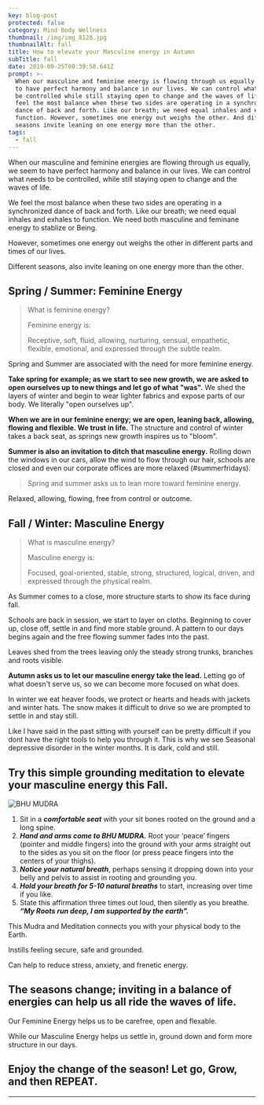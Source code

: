 ```yaml
---
key: blog-post
protected: false
category: Mind Body Wellness
thumbnail: /img/img_8128.jpg
thumbnailAlt: fall
title: How to elevate your Masculine energy in Autumn
subTitle: fall
date: 2019-09-25T00:39:58.641Z
prompt: >-
  When our masculine and feminine energy is flowing through us equally we seem
  to have perfect harmony and balance in our lives. We can control what needs to
  be controlled while still staying open to change and the waves of life. We
  feel the most balance when these two sides are operating in a synchronized
  dance of back and forth. Like our breath; we need equal inhales and exhales to
  function. However, sometimes one energy out weighs the other. And different
  seasons invite leaning on one energy more than the other. 
tags:
  - fall
---
```

When our masculine and feminine energies are flowing through us equally, we seem to have perfect harmony and balance in our lives. We can control what needs to be controlled, while still staying open to change and the waves of life. 

We feel the most balance when these two sides are operating in a synchronized dance of back and forth. Like our breath; we need equal inhales and exhales to function. We need both masculine and feminane energy to stablize or Being.

However, sometimes one energy out weighs the other in different parts and times of our lives. 

Different seasons, also invite leaning on one energy more than the other. 

## **Spring / Summer: Feminine Energy**

> What is feminine energy?
>
> Feminine energy is:
>
> Receptive, soft, fluid, allowing, nurturing, sensual, empathetic, flexible, emotional, and expressed through the subtle realm.

Spring and Summer are associated with the need for more feminine energy.

**Take spring for example; as we start to see new growth, we are asked to open ourselves up to new things and let go of what "was".** We shed the layers of winter and begin to wear lighter fabrics and expose parts of our body. We literally "open ourselves up".

**When we are in our feminine energy; we are open, leaning back, allowing, flowing and flexible. We trust in life.** The structure and control of winter takes a back seat, as springs new growth inspires us to "bloom".

**Summer is also an invitation to ditch that masculine energy.** Rolling down the windows in our cars, allow the wind to flow through our hair, schools are closed and even our corporate offices are more relaxed (#summerfridays).

> Spring and summer asks us to lean more toward feminine energy.

Relaxed, allowing, flowing, free from control or outcome. 

## **Fall / Winter: Masculine Energy**

> What is masculine energy?
>
> Masculine energy is:
>
> Focused, goal-oriented, stable, strong, structured, logical, driven, and expressed through the physical realm.

As Summer comes to a close, more structure starts to show its face during fall. 

Schools are back in session, we start to layer on cloths. Beginning to cover up, close off, settle in and find more stable ground. A pattern to our days begins again and the free flowing summer fades into the past.

Leaves shed from the trees leaving only the steady strong trunks, branches and roots visible. 

**Autumn asks us to let our masculine energy take the lead.** Letting go of what doesn't serve us, so we can become more focused on what does.  

In winter we eat heaver foods, we protect or hearts and heads with jackets and winter hats. The snow makes it difficult to drive so we are prompted to settle in and stay still.

Like I have said in the past sitting with yourself can be pretty difficult if you dont have the right tools to help you through it. This is why we see Seasonal depressive disorder in the winter months. It is dark, cold and still. 

## Try this simple grounding meditation to elevate your masculine energy this Fall. 

![BHU MUDRA](/img/bhu-mudra1.jpg "BHU MUDRA")

1. Sit in a **_comfortable seat_** with your sit bones rooted on the ground and a long spine.
2. **_Hand and arms come to BHU MUDRA._** Root your ‘peace’ fingers (pointer and middle fingers) into the ground with your arms straight out to the sides as you sit on the floor (or press peace fingers into the centers of your thighs). 
3. **_Notice your natural breath_**, perhaps sensing it dropping down into your belly and pelvis to assist in rooting and grounding you.
4. **_Hold your breath for 5-10 natural breaths_** to start, increasing over time if you like. 
5. State this affirmation three times out loud, then silently as you breathe. **_“My Roots run deep, I am supported by the earth"._**

This Mudra and Meditation connects you with your physical body to the Earth.

Instills feeling secure, safe and grounded.

Can help to reduce stress, anxiety, and frenetic energy.

## The seasons change; inviting in a balance of energies can help us all ride the waves of life. 

Our Feminine Energy helps us to be carefree, open and flexable.

While our Masculine Energy helps us settle in, ground down and form more structure in our days.

## Enjoy the change of the season! **Let go, Grow, and then REPEAT.**





- - -
